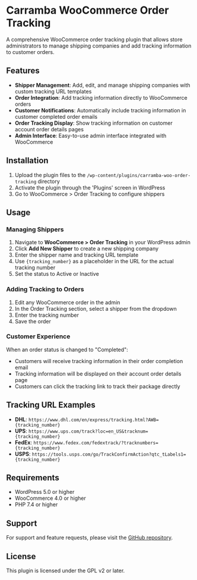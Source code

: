 # Carramba WooCommerce Order Tracking

A comprehensive WooCommerce order tracking plugin that allows store administrators to manage shipping companies and add tracking information to customer orders.

## Features

- **Shipper Management**: Add, edit, and manage shipping companies with custom tracking URL templates
- **Order Integration**: Add tracking information directly to WooCommerce orders
- **Customer Notifications**: Automatically include tracking information in customer completed order emails
- **Order Tracking Display**: Show tracking information on customer account order details pages
- **Admin Interface**: Easy-to-use admin interface integrated with WooCommerce

## Installation

1. Upload the plugin files to the `/wp-content/plugins/carramba-woo-order-tracking` directory
2. Activate the plugin through the 'Plugins' screen in WordPress
3. Go to WooCommerce > Order Tracking to configure shippers

## Usage

### Managing Shippers

1. Navigate to **WooCommerce > Order Tracking** in your WordPress admin
2. Click **Add New Shipper** to create a new shipping company
3. Enter the shipper name and tracking URL template
4. Use `{tracking_number}` as a placeholder in the URL for the actual tracking number
5. Set the status to Active or Inactive

### Adding Tracking to Orders

1. Edit any WooCommerce order in the admin
2. In the Order Tracking section, select a shipper from the dropdown
3. Enter the tracking number
4. Save the order

### Customer Experience

When an order status is changed to "Completed":
- Customers will receive tracking information in their order completion email
- Tracking information will be displayed on their account order details page
- Customers can click the tracking link to track their package directly

## Tracking URL Examples

- **DHL**: `https://www.dhl.com/en/express/tracking.html?AWB={tracking_number}`
- **UPS**: `https://www.ups.com/track?loc=en_US&tracknum={tracking_number}`  
- **FedEx**: `https://www.fedex.com/fedextrack/?tracknumbers={tracking_number}`
- **USPS**: `https://tools.usps.com/go/TrackConfirmAction?qtc_tLabels1={tracking_number}`

## Requirements

- WordPress 5.0 or higher
- WooCommerce 4.0 or higher  
- PHP 7.4 or higher

## Support

For support and feature requests, please visit the [GitHub repository](https://github.com/michalstaniecko/carramba-woo-order-tracking).

## License

This plugin is licensed under the GPL v2 or later.
